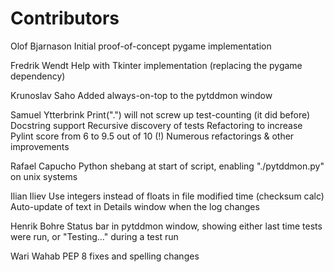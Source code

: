 Contributors
============

Olof Bjarnason
  Initial proof-of-concept pygame implementation

Fredrik Wendt
  Help with Tkinter implementation (replacing the pygame dependency)

Krunoslav Saho
  Added always-on-top to the pytddmon window

Samuel Ytterbrink
  Print(".") will not screw up test-counting (it did before)
  Docstring support
  Recursive discovery of tests
  Refactoring to increase Pylint score from 6 to 9.5 out of 10 (!)
  Numerous refactorings & other improvements

Rafael Capucho
  Python shebang at start of script, enabling "./pytddmon.py" on unix systems

Ilian Iliev
  Use integers instead of floats in file modified time (checksum calc)
  Auto-update of text in Details window when the log changes

Henrik Bohre
  Status bar in pytddmon window, showing either last time tests were run, or "Testing..." during a test run

Wari Wahab
  PEP 8 fixes and spelling changes
